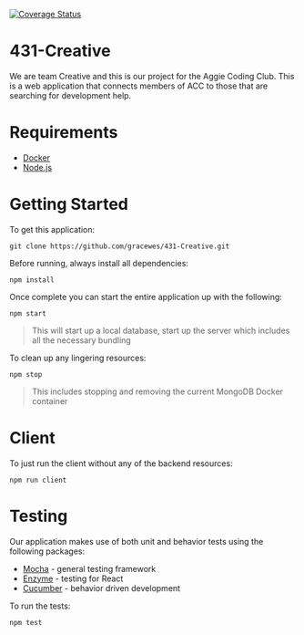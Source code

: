 [![Coverage Status](https://coveralls.io/repos/github/jeff-hykin/431-Creative/badge.svg?branch=master)](https://coveralls.io/github/jeff-hykin/431-Creative?branch=master)

# 431-Creative
We are team Creative and this is our project for the Aggie Coding Club. This is a web application that connects members of ACC to those that are searching for development help.

# Requirements
- [Docker](https://www.docker.com/get-started)
- [Node.js](https://nodejs.org/en/)

# Getting Started
To get this application:
```
git clone https://github.com/gracewes/431-Creative.git
```
Before running, always install all dependencies:
```
npm install
```
Once complete you can start the entire application up with the following:
```
npm start
```
> This will start up a local database, start up the server which includes all the necessary bundling

To clean up any lingering resources:
```
npm stop
```
> This includes stopping and removing the current MongoDB Docker container

# Client
To just run the client without any of the backend resources:
```
npm run client
```

# Testing
Our application makes use of both unit and behavior tests using the following packages:
- [Mocha](https://mochajs.org/) - general testing framework
- [Enzyme](https://airbnb.io/enzyme/) - testing for React
- [Cucumber](https://cucumber.io/) - behavior driven development

To run the tests:
```
npm test
```

